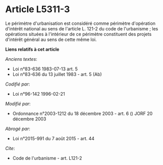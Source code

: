 # Article L5311-3

Le périmètre d'urbanisation est considéré comme périmètre d'opération d'intérêt national au sens de l'article L. 121-2 du
code de l'urbanisme ; les opérations situées à l'intérieur de ce périmètre constituent des projets d'intérêt général au sens
de cette même loi.

**Liens relatifs à cet article**

_Anciens textes_:

  - Loi n°83-636 1983-07-13 art. 5
  - Loi n°83-636 du 13 juillet 1983 - art. 5 (Ab)

_Codifié par_:

  - Loi n°96-142 1996-02-21

_Modifié par_:

  - Ordonnance n°2003-1212 du 18 décembre 2003 - art. 6 () JORF 20 décembre 2003

_Abrogé par_:

  - Loi n°2015-991 du 7 août 2015 - art. 44

_Cite_:

  - Code de l'urbanisme - art. L121-2
